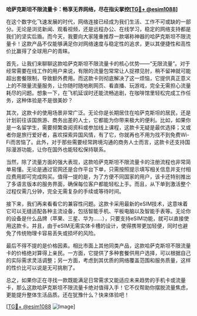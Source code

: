 **哈萨克斯坦不限流量卡：畅享无界网络，尽在指尖掌控[[TG💪+ @esim1088](https://t.me/s/esim1088)]**

在这个数字化飞速发展的时代，网络连接已经成为我们生活、工作不可或缺的一部分。无论是浏览新闻、观看视频，还是远程办公、在线学习，稳定的网络支持都是我们的坚实后盾。而今天，我要向大家隆重推荐一款堪称神器的哈萨克斯坦不限流量卡！这款产品不仅能够满足你对网络速度与稳定性的追求，更以其便捷性和高性价比赢得了全球用户的青睐。

首先，让我们来聊聊这款哈萨克斯坦不限流量卡的核心优势——“无限流量”。对于经常需要在线工作的用户来说，有限的流量包常常让人捉襟见肘，稍不留神就可能超出套餐限制，导致额外费用。而这款卡则彻底解决了这一烦恼，它提供真正意义上的不限量流量服务，让你随时随地刷网页、看直播、玩游戏，完全无需担心流量耗尽的问题。想象一下，在飞机延误时还能流畅追剧，在咖啡馆里轻松完成工作任务，这种体验是不是很美妙？

其次，这款卡的使用场景非常广泛。无论你是长期居住在哈萨克斯坦的居民，还是计划前往该国旅游、商务出差的人士，它都能为你带来极大的便利。比如，如果你是一名留学生，需要频繁查阅资料或参加线上课程，这款卡无疑是最优选择；又或者你是旅行爱好者，喜欢探索异国风情，有了它，你就再也不用为找不到免费Wi-Fi而苦恼了。此外，对于那些需要经常跨境沟通的商务人士而言，这款卡还支持国际漫游功能，让你在国外也能轻松保持联系。

当然，除了流量方面的强大表现，这款哈萨克斯坦不限流量卡的注册流程也非常简单易懂。无论是通过官网还是合作平台下单，只需按照提示填写相关信息并支付相应费用即可完成购买。值得一提的是，为了方便不同国家的用户，该卡还特别推出了多语言版本的服务界面，确保每位客户都能轻松上手。而且，从下单到激活整个过程仅需几分钟，完全无需复杂的手续或等待时间。

接下来，我们再来看看它的兼容性问题。这款卡采用最新的eSIM技术，这意味着它可以无缝适配各种主流设备，包括智能手机、平板电脑以及智能手表等。无论你的设备是什么品牌（苹果、三星、华为……），只要支持eSIM功能，就可以直接使用这款卡。并且，由于eSIM无需实体卡槽的设计，使得携带更加轻便，同时也避免了传统物理卡容易丢失或损坏的风险。

最后不得不提的是价格因素。相比市面上其他同类产品，这款哈萨克斯坦不限流量卡的价格绝对算得上亲民。一方面，它提供了多种套餐供用户选择，可以根据自己的实际需求灵活调整；另一方面，考虑到其优质的网络覆盖范围和服务质量，这样的性价比可以说是无可挑剔了。

总之，如果你正在寻找一款既能满足日常需求又能适应未来趋势的手机卡或流量卡，那么这款哈萨克斯坦不限流量卡绝对值得入手！它不仅帮助你摆脱流量焦虑，更能提升整体生活品质。还在犹豫什么？快来体验吧！

[[TG💪+ @esim1088](https://t.me/s/esim1088) ![Image](https://i.postimg.cc/4NQfJmqS/Snipaste-2025-05-13-00-14-12.png)]